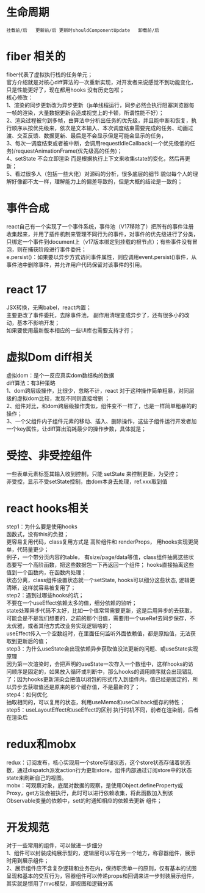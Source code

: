   # 生命周期  
`
  挂载前/后  
  更新前/后 更新时shouldComponentUpdate  
  卸载前/后  
 ` 
# fiber 相关的  
  fiber代表了虚拟执行栈的任务单元；  
  官方介绍就是对核心diff算法的一次重新实现，对开发者来说感觉不到功能变化，只是性能更好了，现在都用hooks 没有历史包袱；  
  核心修改：  
    1、渲染的同步更新改为异步更新（js单线程运行，同步必然会执行阻塞浏览器每一帧的渲染，大量数据更新会造成视觉上的卡顿，所谓性能不好）；  
    2、渲染过程被匀到多帧，由算法中分析出任务的优先级，并且能中断和恢复，执行顺序从按优先级来，依次是文本输入、本次调度结束需要完成的任务、动画过渡、交互反馈、数据更新、最后是不会显示但是可能会显示的任务，  
    3、每次一调度结束或者被中断，会调用requestIdleCallback(一个优先级低的任务)/requestAnimationFrame(优先级高的任务)；  
    4、setState 不会立即渲染 而是根据执行上下文来收集state的变化，然后再更新；  
    5、看过很多人（包括一些大佬）对源码的分析，很多底层的细节 貌似每个人的理解好像都不太一样，理解能力上的偏差导致的，但是大概的结论是一致的；  
    
# 事件合成  
  react自己有一个实现了一个事件系统，事件池（V17移除了）把所有的事件注册收集起来，并用了插件机制来管理不同行为的事件，对事件的优先级进行了分类，只绑定一个事件到document上（v17版本绑定到挂载的根节点）；有些事件没有冒泡，则在捕获阶段进行事件委托；  
  e.persist()：如果要以异步方式访问事件属性，则应调用event.persist()事件，从事件池中删除事件，并允许用户代码保留对该事件的引用。  
  
# react 17  
  JSX转换，无需babel，react内置；  
  主要更改了事件委托，去除事件池， 副作用清理变成异步了，还有很多小的改动，基本不影响开发；  
  如果要使用最新版本相应的一些UI库也需要支持才行；  
  
# 虚拟Dom diff相关  
  虚拟dom：是个一反应真实dom数结构的数据  
  diff算法：有3种策略  
    1、dom跨层级操作，比很少，忽略不计，react 对于这种操作简单粗暴，对同层级的虚拟dom比较，发现不同则直接增删 ；  
    2、组件对比，和dom跨层级操作类似，组件变不一样了，也是一样简单粗暴的的操作；  
    3、一个父组件内子组件元素的移动、插入、删除操作，这些子组件运行开发者加一个key属性，让diff算出消耗最少的操作步数，具体就是；  
  
# 受控、非受控组件   
  一些表单元素标签其输入收到控制，只能 setState 来控制更新，为受控；  
  非受控，显示不受setState控制，由dom本身去处理，ref.xxx取到值  
  
# react hooks相关  
  step1：为什么要是使用hooks  
    函数式，没有this的负担；  
    更容易复用代码，class复用方式是 高阶组件和  renderProps， 用hooks实现更简单，代码量更少；  
      例子，一个带分页内容的table， 有size/page/data等值，class组件抽离这些状态要写一个高阶函数，把这些数据包一下再返回一个组件； hooks直接抽离这些值到一个函数内，在函数内处理；  
    状态分离，class组件设置状态就一个setState, hooks可以细分这些状态, 逻辑更清晰，这样就容易被复用了；  
  step2：遇到过哪些hooks的坑；  
    不要在一个useEffect依赖太多的值，细分依赖的监听；  
    state处理异步代码不太好，比如一个值常常需要更新，这是后用异步的去获取，可能会是不是我们想要的，之前的那个旧值，需要用一个useRef去同步保存，不太优雅，或者其他方式改业务实现逻辑啥的；  
    useEffect传入一个空数组时，在里面任何监听外面依赖值，都是原始值，无法获取到更新后的值；  
  step3：为什么useState会出现依赖异步获取值没法更新的问题、或useState实现原理  
    因为第一次渲染时，会把声明的useState一次存入一个数组中，这样hooks的访问顺序是固定的，如果放入循环或判断中，那么hooks的调用顺序就会出现错乱了；因为hooks更新渲染会把值以闭包的形式传入到组件内，值已经是固定的，所以异步去获取值还是原来的那个缓存值，不是最新的了；  
  step4：如何优化  
    抽取相同的，可以复用的状态，利用useMemo和useCallback缓存的特性；  
  step5：useLayoutEffect和useEffect的区别
    执行时机不同，前者在渲染前，后者在渲染后  
# redux和mobx  
  redux：订阅发布，核心实现用一个store存储状态，这个store状态存储着状态数，通过dispatch派发action行为更新store，组件内部通过订阅store中的状态state来刷新自己的视图。  
  mobx：可观察对象，底层对数据的观察，是使用Object.defineProperty或Proxy，get方法会被执行，此时可以进行依赖收集，将此函数加入到该Observable变量的依赖中，set的时通知相应的依赖去更新 组件；  

# 开发规范
  对于一些常用的组件，可以做进一步细分  
  1、组件可以封装成纯展示型的，逻辑层可以写在另一个地方，称容器组件，展示时用到展示组件；  
  2、展示组件应不含复杂逻辑和业务在内，保持职责单一的原则，仅有基本的试图呈现和基本的交互行为，容器组件可以传递props和回调来进一步封装展示组件，其实就是惯用了mvc模型，即视图和逻辑分离  
  